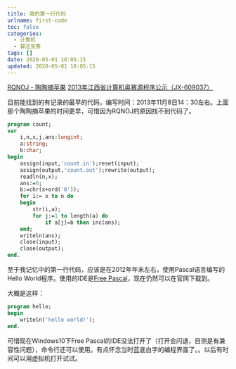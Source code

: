 ```yaml
---
title: 我的第一行代码
urlname: first-code
toc: false
categories:
  - 计算机
  - 算法竞赛
tags: []
date: 2020-05-01 10:05:15
updated: 2020-05-01 10:05:15
---
```

[RQNOJ - 陶陶摘苹果](http://www.rqnoj.cn/status/1003351)
[2013年江西省计算机奥赛源程序公示（JX-609037）](http://jiangxi.xiaoxiaotong.org/FileNotice/Detail?lnArticleID=21752)
<!-- more -->
目前能找到的有记录的最早的代码，编写时间：2013年11月8日14：30左右。上面那个陶陶摘苹果的时间更早，可惜因为RQNOJ的原因找不到代码了。

```pas
program count;
var
	i,n,x,j,ans:longint;
	a:string;
	b:char;
begin
	assign(input,'count.in');reset(input);
	assign(output,'count.out');rewrite(output);
	readln(n,x);
	ans:=0;
	b:=chr(x+ord('0'));
	for i:= x to n do
	begin
		str(i,a);
		for j:=1 to length(a) do
			if a[j]=b then inc(ans);
	end;
	writeln(ans);
	close(input);
	close(output);
end.

```

至于我记忆中的第一行代码，应该是在2012年年末左右，使用Pascal语言编写的Hello World程序。使用的IDE是[Free Pascal](https://www.freepascal.org/)，现在仍然可以在官网下载到。

大概是这样：

```pas
program hello;
begin
    writeln('hello world!');
end.
```

可惜现在Windows10下Free Pascal的IDE没法打开了（打开会闪退，目测是有兼容性问题），命令行还可以使用。有点怀念当时蓝底白字的编程界面了。。以后有时间可以用虚拟机打开试试。

